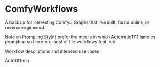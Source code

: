 # ComfyWorkflows
A back up for interesting Comfyui Graphs that I've built, found online, or reverse engineered


Note on Prompting Style
I prefer the means in which Automatic1111 handles prompting so therefore most of the workflows featured 


Workflow descriptions and intended use cases

Auto1111-ish
